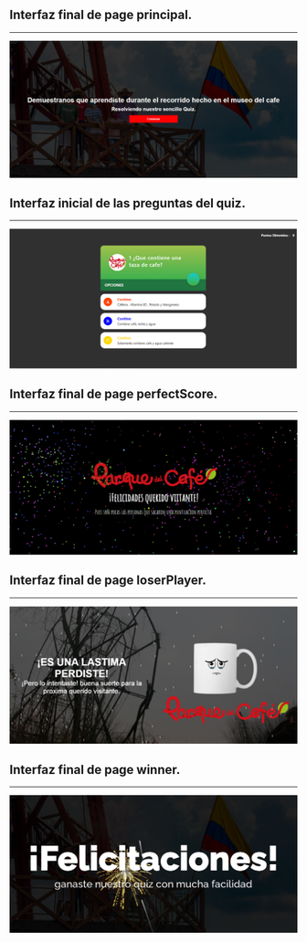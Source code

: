 <h2>Interfaz final de page principal.</h2>
<hr></hr>
<img src="/images/Capturaindex.PNG" alt="...">
<h2>Interfaz inicial de las preguntas del quiz.</h2>
<hr></hr>
<img src="/images/CapturaR.PNG" alt="...">
<h2>Interfaz final de page perfectScore.</h2>
<hr></hr>
<img src="/images/Captura.PNG" alt="...">
<h2>Interfaz final de page loserPlayer.</h2>
<hr></hr>
<img src="/images/CapturaLoser.PNG" alt="...">
<h2>Interfaz final de page winner.</h2>
<hr></hr>
<img src="/images/CapturaWinner.PNG" alt="...">

